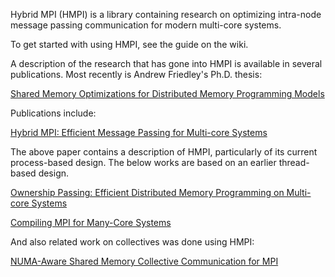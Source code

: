 Hybrid MPI (HMPI) is a library containing research on optimizing intra-node message passing communication for modern multi-core systems.

To get started with using HMPI, see the guide on the wiki.

A description of the research that has gone into HMPI is available in several publications. Most recently is Andrew Friedley's Ph.D. thesis:

[Shared Memory Optimizations for Distributed Memory Programming Models](https://github.com/jeffhammond/hmpi/blob/master/afriedle-thesis.pdf)

Publications include:

[Hybrid MPI: Efficient Message Passing for Multi-core Systems](http://htor.inf.ethz.ch/publications/index.php?pub=173)

The above paper contains a description of HMPI, particularly of its current process-based design. The below works are based on an earlier thread-based design.

[Ownership Passing: Efficient Distributed Memory Programming on Multi-core Systems](http://htor.inf.ethz.ch/publications/index.php?pub=161)

[Compiling MPI for Many-Core Systems](http://library.llnl.gov/uhtbin/cgisirsi/arirj7ekiQ/MAIN/300540005/9)

And also related work on collectives was done using HMPI:

[NUMA-Aware Shared Memory Collective Communication for MPI](http://htor.inf.ethz.ch/publications/index.php?pub=163)
